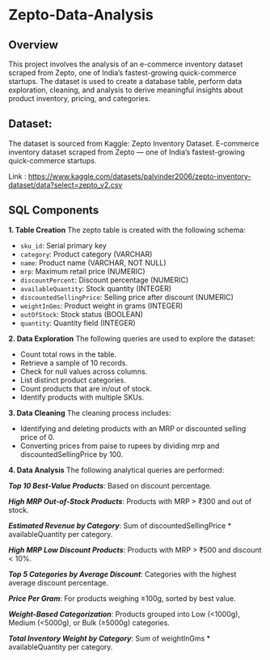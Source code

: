 # Zepto-Data-Analysis

## Overview

This project involves the analysis of an e-commerce inventory dataset scraped from Zepto, one of India’s fastest-growing quick-commerce startups. The dataset is used to create a database table, perform data exploration, cleaning, and analysis to derive meaningful insights about product inventory, pricing, and categories.

## Dataset:
The dataset is sourced from Kaggle: Zepto Inventory Dataset.
E-commerce inventory dataset scraped from Zepto — one of India’s fastest-growing quick-commerce startups.

Link : https://www.kaggle.com/datasets/palvinder2006/zepto-inventory-dataset/data?select=zepto_v2.csv

## SQL Components

**1. Table Creation**
The zepto table is created with the following schema:

- ```sku_id```: Serial primary key
- ```category```: Product category (VARCHAR)
- ```name```: Product name (VARCHAR, NOT NULL)
- ```mrp```: Maximum retail price (NUMERIC)
- ```discountPercent```: Discount percentage (NUMERIC)
- ```availableQuantity```: Stock quantity (INTEGER)
- ```discountedSellingPrice```: Selling price after discount (NUMERIC)
- ```weightInGms```: Product weight in grams (INTEGER)
- ```outOfStock```: Stock status (BOOLEAN)
- ```quantity```: Quantity field (INTEGER)

**2. Data Exploration**
The following queries are used to explore the dataset:
- Count total rows in the table.
- Retrieve a sample of 10 records.
- Check for null values across columns.
- List distinct product categories.
- Count products that are in/out of stock.
- Identify products with multiple SKUs.

**3. Data Cleaning**
The cleaning process includes:
- Identifying and deleting products with an MRP or discounted selling price of 0.
- Converting prices from paise to rupees by dividing mrp and discountedSellingPrice by 100.

**4. Data Analysis**
The following analytical queries are performed:

**_Top 10 Best-Value Products_**: Based on discount percentage.

**_High MRP Out-of-Stock Products_**: Products with MRP > ₹300 and out of stock.

**_Estimated Revenue by Category_**: Sum of discountedSellingPrice * availableQuantity per category.

**_High MRP Low Discount Products_**: Products with MRP > ₹500 and discount < 10%.

**_Top 5 Categories by Average Discount_**: Categories with the highest average discount percentage.

**_Price Per Gram_**: For products weighing ≥100g, sorted by best value.

**_Weight-Based Categorization_**: Products grouped into Low (<1000g), Medium (<5000g), or Bulk (≥5000g) categories.

**_Total Inventory Weight by Category_**: Sum of weightInGms * availableQuantity per category.
